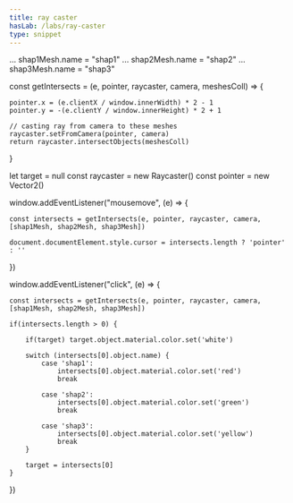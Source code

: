 ```yaml
---
title: ray caster 
hasLab: /labs/ray-caster
type: snippet
---
```

...
shap1Mesh.name = "shap1"
...
shap2Mesh.name = "shap2"
...
shap3Mesh.name = "shap3"

const getIntersects = (e, pointer, raycaster, camera, meshesColl) => {
  
    pointer.x = (e.clientX / window.innerWidth) * 2 - 1
    pointer.y = -(e.clientY / window.innerHeight) * 2 + 1
    
    // casting ray from camera to these meshes
    raycaster.setFromCamera(pointer, camera)
    return raycaster.intersectObjects(meshesColl)
}

let target = null
const raycaster = new Raycaster()
const pointer = new Vector2()

window.addEventListener("mousemove", (e) => {
  
    const intersects = getIntersects(e, pointer, raycaster, camera, [shap1Mesh, shap2Mesh, shap3Mesh])

    document.documentElement.style.cursor = intersects.length ? 'pointer' : ''
})

window.addEventListener("click", (e) => {

    const intersects = getIntersects(e, pointer, raycaster, camera, [shap1Mesh, shap2Mesh, shap3Mesh])

    if(intersects.length > 0) {

        if(target) target.object.material.color.set('white')

        switch (intersects[0].object.name) {
            case 'shap1':
                intersects[0].object.material.color.set('red')
                break

            case 'shap2':
                intersects[0].object.material.color.set('green')
                break

            case 'shap3':
                intersects[0].object.material.color.set('yellow')
                break
        }

        target = intersects[0]
    }
})